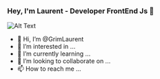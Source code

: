 ### Hey, I'm Laurent - Developer FrontEnd Js 🖖

![Alt Text](https://media.giphy.com/media/vFKqnCdLPNOKc/giphy.gif)

- 👋 Hi, I’m @GrimLaurent
- 👀 I’m interested in ...
- 🌱 I’m currently learning ...
- 💞️ I’m looking to collaborate on ...
- 📫 How to reach me ...

<!---
GrimLaurent/GrimLaurent is a ✨ special ✨ repository because its `README.md` (this file) appears on your GitHub profile.
You can click the Preview link to take a look at your changes.
--->
